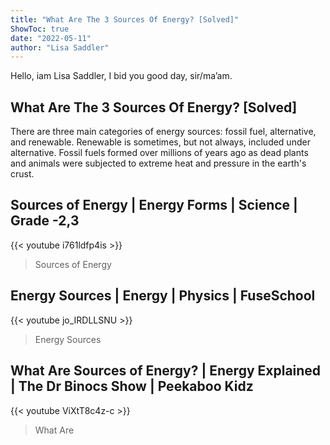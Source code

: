 ```yaml
---
title: "What Are The 3 Sources Of Energy? [Solved]"
ShowToc: true 
date: "2022-05-11"
author: "Lisa Saddler" 
---
```


Hello, iam Lisa Saddler, I bid you good day, sir/ma’am.
## What Are The 3 Sources Of Energy? [Solved]
There are three main categories of energy sources: fossil fuel, alternative, and renewable. Renewable is sometimes, but not always, included under alternative. Fossil fuels formed over millions of years ago as dead plants and animals were subjected to extreme heat and pressure in the earth's crust.

## Sources of Energy | Energy Forms | Science | Grade -2,3
{{< youtube i761ldfp4is >}}
>Sources of Energy

## Energy Sources  | Energy | Physics  | FuseSchool
{{< youtube jo_IRDLLSNU >}}
>Energy Sources

## What Are Sources of Energy? | Energy Explained | The Dr Binocs Show | Peekaboo Kidz
{{< youtube ViXtT8c4z-c >}}
>What Are 

